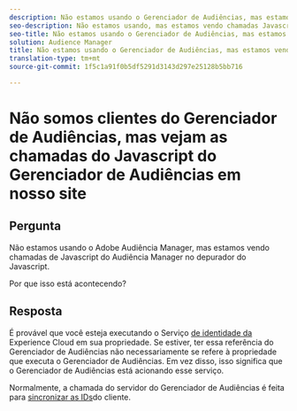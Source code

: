 ```yaml
---
description: Não estamos usando o Gerenciador de Audiências, mas estamos vendo chamadas Javascript do Gerenciador de Audiências no depurador Javascript - Por quê?
seo-description: Não estamos usando, mas estamos vendo chamadas Javascript do Gerenciador de Audiências no depurador Javascript - Por quê?
seo-title: Não estamos usando o Gerenciador de Audiências, mas estamos vendo chamadas Javascript do Gerenciador de Audiências no depurador Javascript - Por quê?
solution: Audience Manager
title: Não estamos usando o Gerenciador de Audiências, mas estamos vendo chamadas Javascript do Gerenciador de Audiências no depurador Javascript - Por quê?
translation-type: tm+mt
source-git-commit: 1f5c1a91f0b5df5291d3143d297e25128b5bb716

---
```



# Não somos clientes do Gerenciador de Audiências, mas vejam as chamadas do Javascript do Gerenciador de Audiências em nosso site

## Pergunta

Não estamos usando o Adobe Audiência Manager, mas estamos vendo chamadas de Javascript do Audiência Manager no depurador do Javascript.

Por que isso está acontecendo?

## Resposta

É provável que você esteja executando o Serviço [de identidade da](https://docs.adobe.com/content/help/en/id-service/using/home.html) Experience Cloud em sua propriedade. Se estiver, ter essa referência do Gerenciador de Audiências não necessariamente se refere à propriedade que executa o Gerenciador de Audiências. Em vez disso, isso significa que o Gerenciador de Audiências está acionando esse serviço.

Normalmente, a chamada do servidor do Gerenciador de Audiências é feita para [sincronizar as IDs](https://docs.adobe.com/content/help/en/id-service/using/id-service-api/methods/setcustomerids.html)do cliente.
